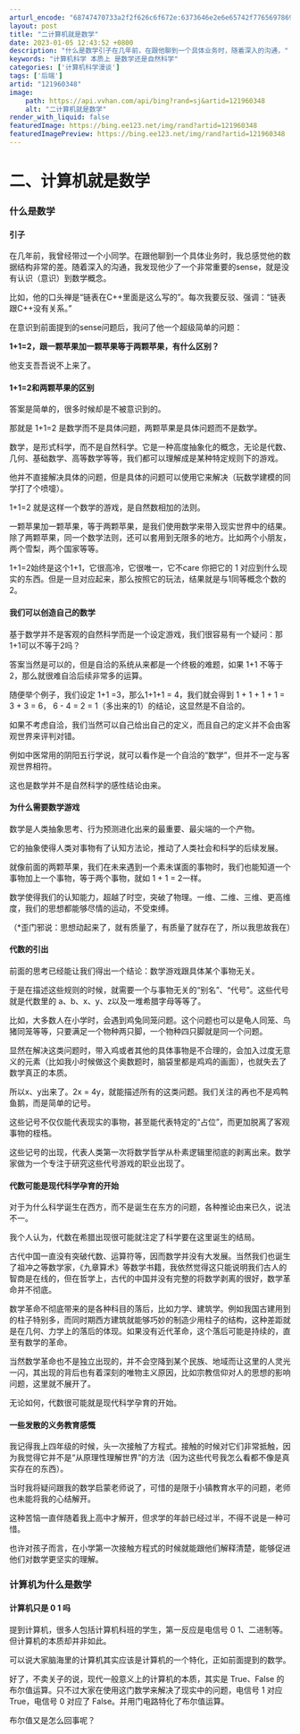 ```yaml
---
arturl_encode: "68747470733a2f2f626c6f672e:6373646e2e6e65742f77656978696e5f34323434353036352f:61727469636c652f64657461696c732f313231393630333438"
layout: post
title: "二计算机就是数学"
date: 2023-01-05 12:43:52 +0800
description: "什么是数学引子在几年前，在跟他聊到一个具体业务时，随着深入的沟通，"
keywords: "计算机科学 本质上 是数学还是自然科学"
categories: ['计算机科学漫谈']
tags: ['后端']
artid: "121960348"
image:
    path: https://api.vvhan.com/api/bing?rand=sj&artid=121960348
    alt: "二计算机就是数学"
render_with_liquid: false
featuredImage: https://bing.ee123.net/img/rand?artid=121960348
featuredImagePreview: https://bing.ee123.net/img/rand?artid=121960348
---
```


# 二、计算机就是数学

### 什么是数学

#### 引子

在几年前，我曾经带过一个小同学。在跟他聊到一个具体业务时，我总感觉他的数据结构非常的差。随着深入的沟通，我发现他少了一个非常重要的sense，就是没有认识（意识）到数学概念。

比如，他的口头禅是“链表在C++里面是这么写的”。每次我要反驳、强调：“链表跟C++没有关系。”

在意识到前面提到的sense问题后，我问了他一个超级简单的问题：
  
**1+1=2，跟一颗苹果加一颗苹果等于两颗苹果，有什么区别？**
  
他支支吾吾说不上来了。

#### 1+1=2和两颗苹果的区别

答案是简单的，很多时候却是不被意识到的。

那就是 1+1=2 是数学而不是具体问题，两颗苹果是具体问题而不是数学。

数学，是形式科学，而不是自然科学。它是一种高度抽象化的概念，无论是代数、几何、基础数学、高等数学等等，我们都可以理解成是某种特定规则下的游戏。
  
他并不直接解决具体的问题，但是具体的问题可以使用它来解决（玩数学建模的同学打了个喷嚏）。

1+1=2 就是这样一个数学的游戏，是自然数相加的法则。

一颗苹果加一颗苹果，等于两颗苹果，是我们使用数学来带入现实世界中的结果。除了两颗苹果，同一个数学法则，还可以套用到无限多的地方。比如两个小朋友，两个雪梨，两个国家等等。

1+1=2始终是这个1+1，它很高冷，它很唯一，它不care 你把它的 1 对应到什么现实的东西。但是一旦对应起来，那么按照它的玩法，结果就是与1同等概念个数的2。

#### 我们可以创造自己的数学

基于数学并不是客观的自然科学而是一个设定游戏，我们很容易有一个疑问：那1+1可以不等于2吗？

答案当然是可以的，但是自洽的系统从来都是一个终极的难题，如果 1+1 不等于2，那么就很难自洽后续非常多的运算。
  
随便举个例子，我们设定 1+1 =3，那么1+1+1 = 4，我们就会得到 1 + 1 + 1 + 1 = 3 + 3 = 6， 6 - 4 = 2 = 1（多出来的1）的结论，这显然是不自洽的。

如果不考虑自洽，我们当然可以自己给出自己的定义，而且自己的定义并不会由客观世界来评判对错。

例如中医常用的阴阳五行学说，就可以看作是一个自洽的“数学”，但并不一定与客观世界相符。

这也是数学并不是自然科学的感性结论由来。

#### 为什么需要数学游戏

数学是人类抽象思考、行为预测进化出来的最重要、最尖端的一个产物。

它的抽象使得人类对事物有了认知方法论，推动了人类社会和科学的后续发展。

就像前面的两颗苹果，我们在未来遇到一个素未谋面的事物时，我们也能知道一个事物加上一个事物，等于两个事物，就如 1 + 1 = 2一样。

数学使得我们的认知能力，超越了时空，突破了物理。一维、二维、三维、更高维度，我们的思想都能够尽情的运动，不受束缚。

（\*歪门邪说：思想动起来了，就有质量了，有质量了就存在了，所以我思故我在）

#### 代数的引出

前面的思考已经能让我们得出一个结论：数学游戏跟具体某个事物无关。

于是在描述这些规则的时候，就需要一个与事物无关的“别名”、“代号”。这些代号就是代数里的 a、b、x、y、z以及一堆希腊字母等等了。

比如，大多数人在小学时，会遇到鸡兔同笼问题。这个问题也可以是龟人同笼、鸟猪同笼等等，只要满足一个物种两只脚，一个物种四只脚就是同一个问题。

显然在解决这类问题时，带入鸡或者其他的具体事物是不合理的，会加入过度无意义的元素（比如我小时候做这个奥数题时，脑袋里都是鸡鸡的画面），也就失去了数学真正的本质。

所以x、y出来了。2x = 4y，就能描述所有的这类问题。我们关注的再也不是鸡鸭鱼鹅，而是简单的记号。

这些记号不仅仅能代表现实的事物，甚至能代表特定的“占位”，而更加脱离了客观事物的桎梏。

这些记号的出现，代表人类第一次将数学哲学从朴素逻辑里彻底的剥离出来。数学家做为一个专注于研究这些代号游戏的职业出现了。

#### 代数可能是现代科学孕育的开始

对于为什么科学诞生在西方，而不是诞生在东方的问题，各种推论由来已久，说法不一。

我个人认为，代数在希腊出现很可能就注定了科学要在这里诞生的结局。

古代中国一直没有突破代数、运算符等，因而数学并没有大发展。当然我们也诞生了祖冲之等数学家，《九章算术》等数学书籍，我依然觉得这只能说明我们古人的智商是在线的，但在哲学上，古代的中国并没有完整的将数学剥离的很好，数学革命并不彻底。

数学革命不彻底带来的是各种科目的落后，比如力学、建筑学。例如我国古建用到的柱子特别多，而同时期西方建筑就能够巧妙的制造少用柱子的结构，这种差距就是在几何、力学上的落后的体现。如果没有近代革命，这个落后可能是持续的，直至有数学的革命。

当然数学革命也不是独立出现的，并不会空降到某个民族、地域而让这里的人灵光一闪，其出现的背后也有着深刻的唯物主义原因，比如宗教信仰对人的思想的影响问题，这里就不展开了。

无论如何，代数很可能就是现代科学孕育的开始。

#### 一些发散的义务教育感慨

我记得我上四年级的时候，头一次接触了方程式。接触的时候对它们非常抵触，因为我觉得它并不是“从原理性理解世界”的方法（因为这些代号我怎么看都不像是真实存在的东西）。

当时我将疑问跟我的数学启蒙老师说了，可惜的是限于小镇教育水平的问题，老师也未能将我的心结解开。

这种苦恼一直伴随着我上高中才解开，但求学的年龄已经过半，不得不说是一种可惜。

也许对孩子而言，在小学第一次接触方程式的时候就能跟他们解释清楚，能够促进他们对数学更坚实的理解。

### 计算机为什么是数学

#### 计算机只是 0 1 吗

提到计算机，很多人包括计算机科班的学生，第一反应是电信号 0 1、二进制等。但计算机的本质却并非如此。

可以说大家脑海里的计算机其实应该是计算机的一个特化，正如前面提到的数学。

好了，不卖关子的说，现代一般意义上的计算机的本质，其实是 True、False 的布尔值运算。只不过大家在使用这门数学来解决了现实中的问题，电信号 1 对应 True，电信号 0 对应了 False。并用门电路特化了布尔值运算。

布尔值又是怎么回事呢？